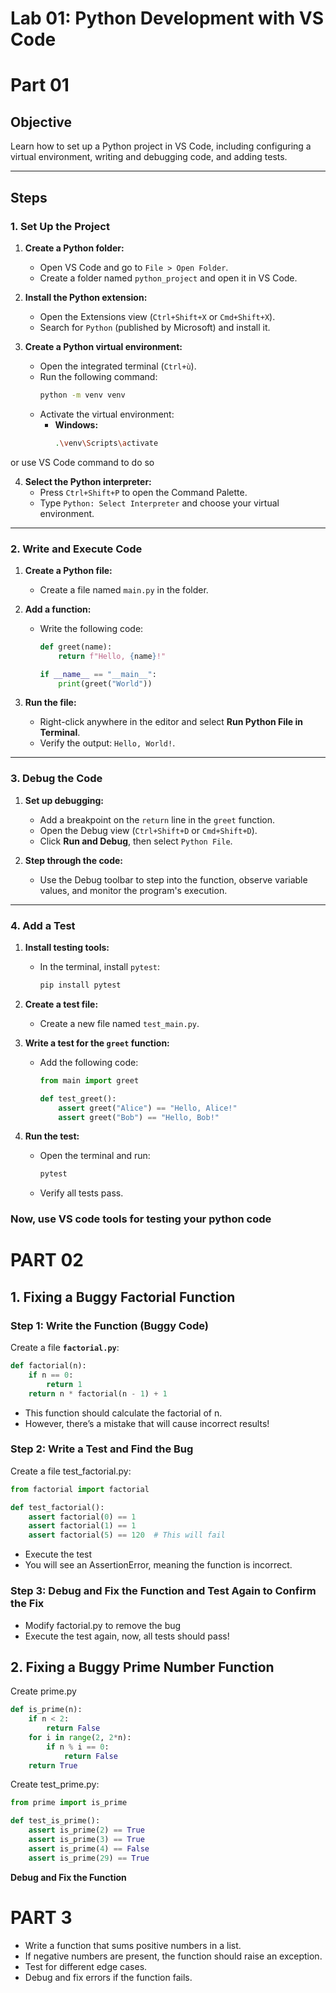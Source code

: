 # Lab 01: Python Development with VS Code

# Part 01

## Objective
Learn how to set up a Python project in VS Code, including configuring a virtual environment, writing and debugging code, and adding tests.

---

## Steps

### 1. Set Up the Project

1. **Create a Python folder:**
   - Open VS Code and go to `File > Open Folder`.
   - Create a folder named `python_project` and open it in VS Code.

2. **Install the Python extension:**
   - Open the Extensions view (`Ctrl+Shift+X` or `Cmd+Shift+X`).
   - Search for `Python` (published by Microsoft) and install it.

3. **Create a Python virtual environment:**
   - Open the integrated terminal (`Ctrl+ù`).
   - Run the following command:
     ```bash
     python -m venv venv
     ```
   - Activate the virtual environment:
     - **Windows:**
       ```bash
       .\venv\Scripts\activate
       ```
or use VS Code command to do so

4. **Select the Python interpreter:**
   - Press `Ctrl+Shift+P` to open the Command Palette.
   - Type `Python: Select Interpreter` and choose your virtual environment.

---

### 2. Write and Execute Code

1. **Create a Python file:**
   - Create a file named `main.py` in the folder.

2. **Add a function:**
   - Write the following code:
     ```python
     def greet(name):
         return f"Hello, {name}!"

     if __name__ == "__main__":
         print(greet("World"))
     ```

3. **Run the file:**
   - Right-click anywhere in the editor and select **Run Python File in Terminal**.
   - Verify the output: `Hello, World!`.

---

### 3. Debug the Code

1. **Set up debugging:**
   - Add a breakpoint on the `return` line in the `greet` function.
   - Open the Debug view (`Ctrl+Shift+D` or `Cmd+Shift+D`).
   - Click **Run and Debug**, then select `Python File`.

2. **Step through the code:**
   - Use the Debug toolbar to step into the function, observe variable values, and monitor the program's execution.

---

### 4. Add a Test

1. **Install testing tools:**
   - In the terminal, install `pytest`:
     ```bash
     pip install pytest
     ```

2. **Create a test file:**
   - Create a new file named `test_main.py`.

3. **Write a test for the `greet` function:**
   - Add the following code:
     ```python
     from main import greet

     def test_greet():
         assert greet("Alice") == "Hello, Alice!"
         assert greet("Bob") == "Hello, Bob!"
     ```

4. **Run the test:**
   - Open the terminal and run:
     ```bash
     pytest
     ```
   - Verify all tests pass.

### Now, use VS code tools for testing your python code

# PART 02

## 1. Fixing a Buggy Factorial Function

### Step 1: Write the Function (Buggy Code)

Create a file **`factorial.py`**:

```python
def factorial(n):
    if n == 0:
        return 1
    return n * factorial(n - 1) + 1  
```

- This function should calculate the factorial of n.
- However, there’s a mistake that will cause incorrect results!

### Step 2: Write a Test and Find the Bug

Create a file test_factorial.py:

```python
from factorial import factorial

def test_factorial():
    assert factorial(0) == 1
    assert factorial(1) == 1
    assert factorial(5) == 120  # This will fail
```

- Execute the test
- You will see an AssertionError, meaning the function is incorrect.

### Step 3: Debug and Fix the Function and Test Again to Confirm the Fix

- Modify factorial.py to remove the bug
- Execute the test again, now, all tests should pass!

## 2. Fixing a Buggy Prime Number Function

Create prime.py

```python
def is_prime(n):
    if n < 2:
        return False
    for i in range(2, 2*n): 
        if n % i == 0:
            return False
    return True
```

Create test_prime.py:

```python
from prime import is_prime

def test_is_prime():
    assert is_prime(2) == True
    assert is_prime(3) == True
    assert is_prime(4) == False
    assert is_prime(29) == True
```
**Debug and Fix the Function**

# PART 3

- Write a function that sums positive numbers in a list.
- If negative numbers are present, the function should raise an exception.
- Test for different edge cases.
- Debug and fix errors if the function fails.

